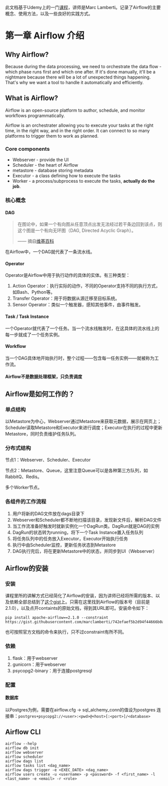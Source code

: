 此文档基于Udemy上的一门[课程](https://thoughtworks.udemy.com/course/the-complete-hands-on-course-to-master-apache-airflow/)，讲师是Marc Lamberti。记录了Airflow的主要概念、使用方法，以及一些良好的实践方式。

# 第一章 Airflow 介绍

## Why Airflow?

Because during the data processing, we need to orchestrate the data flow - which phase runs first and which one after. If it's done manually, it'll be a nightmare because there will be a lot of unexpected things happening. That's why we want a tool to handle it automatically and efficiently.

## What is Airflow?

Airflow is an open-source platform to author, schedule, and monitor workflows programmatically.

Airflow is an orchestrater allowing you to execute your tasks at the right time, in the right way, and in the right order. It can connect to so many platforms to trigger them to work as planned.

### Core components

* Webserver - provide the UI
* Scheduler - the heart of Airflow
* metastore - database storing metadata
* Executor -  a class defining how to execute the tasks
* Worker - a process/subprocess to execute the tasks, **actually do the job**.

### 核心概念

#### DAG

> 在图论中，如果一个有向图从任意顶点出发无法经过若干条边回到该点，则这个图是一个有向无环图（DAG, Directed Acyclic Graph）。
>
> —— 摘自[维基百科](https://zh.wikipedia.org/wiki/%E6%9C%89%E5%90%91%E6%97%A0%E7%8E%AF%E5%9B%BE)

在Airflow中，一个DAG就代表了一条流水线。

#### Operator

Operator是Airflow中用于执行动作的具体的实体。有三种类型：

1. Action Operator：执行实际的动作，不同的Operator支持不同的执行方式，如Bash、Python等。
2. Transfer Operator：用于将数据从源迁移至目标系统。
3. Sensor Operator：类似一个触发器，感知其他事件，由事件触发。

#### Task / Task Instance

一个Operator就代表了一个任务。当一个流水线触发时，在这具体的流水线上的每一步就成了一个任务实例。

#### Workflow

当一个DAG具体地开始执行时，整个过程——包含每一任务实例——就被称为工作流。

#### Airflow不是数据处理框架，只负责调度

## Airflow是如何工作的？

### 单点结构

以Metastore为中心，Webserver通过Metastore来获取元数据，展示在网页上；Scheduler读取Metastore和Executor来进行调度；Executor在执行的过程中更新Metastore，同时负责维护任务队列。

### 分布式结构

节点1：Webserver、Scheduler、Executor

节点2：Metastore、Queue，这里注意Queue可以是各种第三方队列，如RabbitQ、Redis。

多个Worker节点。

### 各组件的工作流程

1. 用户将新的DAG文件放在dags目录下
2. Webserver和Scheduler都不断地扫描该目录，发现新文件后，解析DAG文件
3. 当工作流准备好触发时就新实例化一个DagRun类。DagRun就是DAG的实例
4. DagRun的状态转为running，将下一个Task Instance置入任务队列
5. 将任务队列中的任务放入Executor，Executor开始执行任务
6. 执行中由Scheduler监控，更新任务状态到Metastore
7. DAG执行完后，将在更新Metastore中的状态，并同步到UI（Webserver）

## Airflow的安装

### 安装

课程里所的讲解方式已经简化了Airflow的安装，因为讲师已经将所需的版本、以及依赖全部总结到了[这个gist](https://gist.github.com/marclamberti/742efaef5b2d94f44666b0aec020be7c)上。只需在这里找到Airflow的版本号（目前是2.1.0），以及点开containts的原始文档，得到其URL即可。安装命令如下：

```shell
pip install apache-airflow==2.1.0 --constraint https://gist.githubusercontent.com/marclamberti/742efaef5b2d94f44666b0aec020be7c/raw/21c88601337250b6fd93f1adceb55282fb07b7ed/constraint.txt
```

也可按照官方文档的命令来执行，只不过constraint有所不同。

### 依赖

1. flask：用于webserver
2. gunicorn：用于webserver
3. psycopg2-binary：用于连接postgresql

### 配置

#### 数据库

以Postgres为例，需要在airflow.cfg -> sql_alchemy_conn的值设为postgres 连接串：`postgres+psycopg2://<user>:<pwd>@<host>[:<port>]/<database>`

## Airflow CLI

```shell
airflow --help
airflow db init
airflow webserver
airflow scheduler
airflow dags list
airflow tasks list <dag_name>
airflow dags trigger -e <EXEC_DATE> <dag_name>
airflow users create -u <username> -p <password> -f <first_name> -l <last_name> -e <email> -r <role>
```

